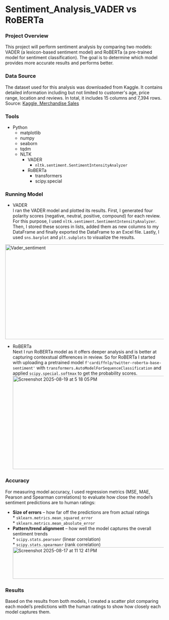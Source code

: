 # Sentiment_Analysis_VADER vs RoBERTa

### Project Overview
This project will perform sentiment analysis by comparing two models: VADER (a lexicon-based sentiment model) and RoBERTa (a pre-trained model for sentiment classification). The goal is to determine which model provides more accurate results and performs better.
### Data Source
The dataset used for this analysis was downloaded from Kaggle. It contains detailed information including but not limited to customer's age, price range, location and reviews. 
In total, it includes 15 columns and 7,394 rows.
<br/> 
Source: <a href="https://www.kaggle.com/datasets/adarsh0806/influencer-merchandise-sales">Kaggle, Merchandise Sales</a>

### Tools
* Python
    * matplotlib
    * numpy
    * seaborn 
    * tqdm
    * NLTK
       - VADER
            * `nltk.sentiment.SentimentIntensityAnalyzer`
       - RoBERTa   
            * transformers
            * scipy.special
    
### Running Model
 - VADER<br>
  I ran the VADER model and plotted its results. First, I generated four polarity scores (negative, neutral, positive, compound) for each review. For this purpose, I used `nltk.sentiment.SentimentIntensityAnalyzer`. Then, I stored these scores in lists, added them as new columns to my DataFrame and finally exported the DataFrame to an Excel file. Lastly, I used `sns.barplot` and `plt.subplots` to visualize the results.
<img width="900" height="300" alt="Vader_sentiment" src="https://github.com/user-attachments/assets/fa64a44f-c411-4cc1-9a78-3829ddea7d5f" />

 - RoBERTa<br> 
   Next I run RoBERTa model as it offers deeper analysis and is better at capturing contexstual differences in review. So for RoBERTa I started with uploading a pretrained model `f'cardiffnlp/twitter-roberta-base-sentiment'` with `transformers.AutoModelForSequenceClassification` and applied `scipy.special.softmax` to get the probability scores.
   <img width="885" height="295" alt="Screenshot 2025-08-19 at 5 18 05 PM" src="https://github.com/user-attachments/assets/844f37c6-fb95-463d-81de-2ae1d3bebc26" />

### Accuracy
For measuring model accuracy, I used regression metrics (MSE, MAE, Pearson and Spearman correlations) to evaluate how close the model’s sentiment predictions are to human ratings:
* <b>Size of errors</b> – how far off the predictions are from actual ratings<br>
      * `sklearn.metrics.mean_squared_error`<br>
      * `sklearn.metrics.mean_absolute_error`
* <b>Pattern/trend alignment</b> – how well the model captures the overall sentiment trends<br>
      * `scipy.stats.pearsonr` (linear correlation)<br>
      * `scipy.stats.spearmanr` (rank correlation)<br>
  <img width="495" height="100" alt="Screenshot 2025-08-17 at 11 12 41 PM" src="https://github.com/user-attachments/assets/4146d370-b448-414c-aaf4-0e1f4a1ddd10" />

### Results
Based on the results from both models, I created a scatter plot comparing each model’s predictions with the human ratings to show how closely each model captures them.

